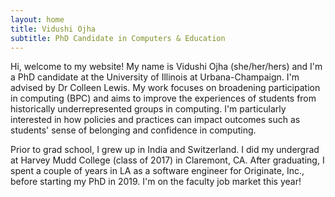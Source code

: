 ```yaml
---
layout: home
title: Vidushi Ojha
subtitle: PhD Candidate in Computers & Education
---
```


Hi, welcome to my website! My name is Vidushi Ojha (she/her/hers) and I'm a PhD candidate at the University of Illinois at Urbana-Champaign. I'm advised by Dr Colleen Lewis. My work focuses on broadening participation in computing (BPC) and aims to improve the experiences of students from historically underrepresented groups in computing. I'm particularly interested in how policies and practices can impact outcomes such as students' sense of belonging and confidence in computing.

Prior to grad school, I grew up in India and Switzerland. I did my undergrad at Harvey Mudd College (class of 2017) in Claremont, CA. After graduating, I spent a couple of years in LA as a software engineer for Originate, Inc., before starting my PhD in 2019. I'm on the faculty job market this year!
